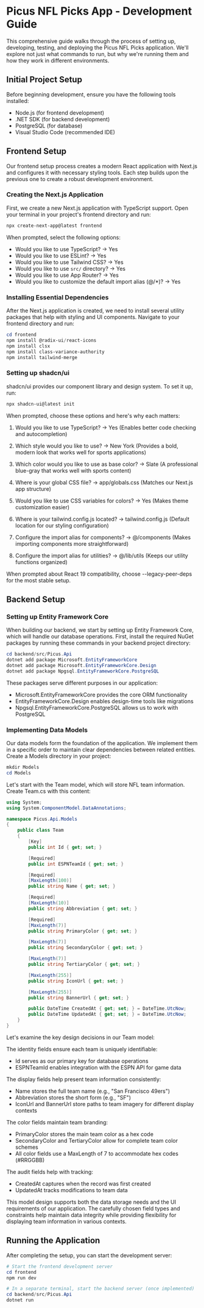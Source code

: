 # Picus NFL Picks App - Development Guide

This comprehensive guide walks through the process of setting up, developing, testing, and deploying the Picus NFL Picks application. We'll explore not just what commands to run, but why we're running them and how they work in different environments.

## Initial Project Setup

Before beginning development, ensure you have the following tools installed:
- Node.js (for frontend development)
- .NET SDK (for backend development)
- PostgreSQL (for database)
- Visual Studio Code (recommended IDE)

## Frontend Setup

Our frontend setup process creates a modern React application with Next.js and configures it with necessary styling tools. Each step builds upon the previous one to create a robust development environment.

### Creating the Next.js Application

First, we create a new Next.js application with TypeScript support. Open your terminal in your project's frontend directory and run:

```powershell
npx create-next-app@latest frontend
```

When prompted, select the following options:
- Would you like to use TypeScript? → Yes 
- Would you like to use ESLint? → Yes 
- Would you like to use Tailwind CSS? → Yes 
- Would you like to use `src/` directory? → Yes 
- Would you like to use App Router? → Yes 
- Would you like to customize the default import alias (@/*)? → Yes 

### Installing Essential Dependencies

After the Next.js application is created, we need to install several utility packages that help with styling and UI components. Navigate to your frontend directory and run:

```powershell
cd frontend
npm install @radix-ui/react-icons
npm install clsx
npm install class-variance-authority
npm install tailwind-merge
```

### Setting up shadcn/ui

shadcn/ui provides our component library and design system. To set it up, run:

```powershell
npx shadcn-ui@latest init
```

When prompted, choose these options and here's why each matters:
1. Would you like to use TypeScript? → Yes
   (Enables better code checking and autocompletion)

2. Which style would you like to use? → New York
   (Provides a bold, modern look that works well for sports applications)

3. Which color would you like to use as base color? → Slate
   (A professional blue-gray that works well with sports content)

4. Where is your global CSS file? → app/globals.css
   (Matches our Next.js app structure)

5. Would you like to use CSS variables for colors? → Yes
   (Makes theme customization easier)

6. Where is your tailwind.config.js located? → tailwind.config.js
   (Default location for our styling configuration)

7. Configure the import alias for components? → @/components
   (Makes importing components more straightforward)

8. Configure the import alias for utilities? → @/lib/utils
   (Keeps our utility functions organized)

When prompted about React 19 compatibility, choose --legacy-peer-deps for the most stable setup.

## Backend Setup

### Setting up Entity Framework Core

When building our backend, we start by setting up Entity Framework Core, which will handle our database operations. First, install the required NuGet packages by running these commands in your backend project directory:

```powershell
cd backend/src/Picus.Api
dotnet add package Microsoft.EntityFrameworkCore
dotnet add package Microsoft.EntityFrameworkCore.Design
dotnet add package Npgsql.EntityFrameworkCore.PostgreSQL
```

These packages serve different purposes in our application:
- Microsoft.EntityFrameworkCore provides the core ORM functionality
- EntityFrameworkCore.Design enables design-time tools like migrations
- Npgsql.EntityFrameworkCore.PostgreSQL allows us to work with PostgreSQL

### Implementing Data Models

Our data models form the foundation of the application. We implement them in a specific order to maintain clear dependencies between related entities. Create a Models directory in your project:

```powershell
mkdir Models
cd Models
```

Let's start with the Team model, which will store NFL team information. Create Team.cs with this content:

```csharp
using System;
using System.ComponentModel.DataAnnotations;

namespace Picus.Api.Models
{
    public class Team
    {
        [Key]
        public int Id { get; set; }

        [Required]
        public int ESPNTeamId { get; set; }

        [Required]
        [MaxLength(100)]
        public string Name { get; set; }

        [Required]
        [MaxLength(10)]
        public string Abbreviation { get; set; }

        [Required]
        [MaxLength(7)]
        public string PrimaryColor { get; set; }

        [MaxLength(7)]
        public string SecondaryColor { get; set; }

        [MaxLength(7)]
        public string TertiaryColor { get; set; }

        [MaxLength(255)]
        public string IconUrl { get; set; }

        [MaxLength(255)]
        public string BannerUrl { get; set; }

        public DateTime CreatedAt { get; set; } = DateTime.UtcNow;
        public DateTime UpdatedAt { get; set; } = DateTime.UtcNow;
    }
}
```

Let's examine the key design decisions in our Team model:

The identity fields ensure each team is uniquely identifiable:
- Id serves as our primary key for database operations
- ESPNTeamId enables integration with the ESPN API for game data

The display fields help present team information consistently:
- Name stores the full team name (e.g., "San Francisco 49ers")
- Abbreviation stores the short form (e.g., "SF")
- IconUrl and BannerUrl store paths to team imagery for different display contexts

The color fields maintain team branding:
- PrimaryColor stores the main team color as a hex code
- SecondaryColor and TertiaryColor allow for complete team color schemes
- All color fields use a MaxLength of 7 to accommodate hex codes (#RRGGBB)

The audit fields help with tracking:
- CreatedAt captures when the record was first created
- UpdatedAt tracks modifications to team data

This model design supports both the data storage needs and the UI requirements of our application. The carefully chosen field types and constraints help maintain data integrity while providing flexibility for displaying team information in various contexts.

## Running the Application

After completing the setup, you can start the development server:

```powershell
# Start the frontend development server
cd frontend
npm run dev

# In a separate terminal, start the backend server (once implemented)
cd backend/src/Picus.Api
dotnet run
```